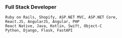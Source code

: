### Full Stack Developer

```
Ruby on Rails, Shopify, ASP.NET MVC, ASP.NET Core, 
React.JS, AngularJS, Angular, PHP
React Native, Java, Kotlin, Swift, Object-C
Python, Django, Flask, FastAPI
```
